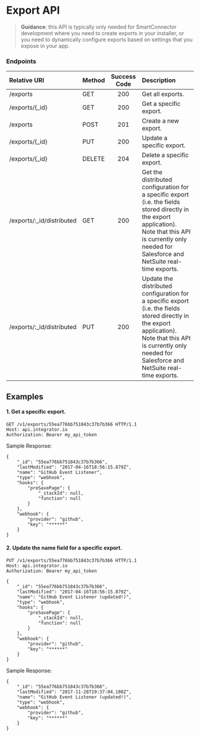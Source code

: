 Export API
==========
>**Guidance**: this API is typically only needed for SmartConnector development where you need to create exports in your installer, or you need to dynamically configure exports based on settings that you expose in your app.

### Endpoints
| Relative URI| Method | Success Code | Description|
|:-------------------|:-------|:------------:|:------------------------------|
|/exports|GET|200|Get all exports.|
|/exports/{_id}|GET|200|Get a specific export.|
|/exports|POST|201|Create a new export.|
|/exports/{_id}|PUT|200|Update a specific export.|
|/exports/{_id}|DELETE|204|Delete a specific export.|
|/exports/:_id/distributed|GET|200|Get the distributed configuration for a specific export (i.e. the fields stored directly in the export application).  Note that this API is currently only needed for Salesforce and NetSuite real-time exports.|
|/exports/:_id/distributed|PUT|200|Update the distributed configuration for a specific export (i.e. the fields stored directly in the export application).  Note that this API is currently only needed for Salesforce and NetSuite real-time exports.|

## Examples

#### 1.  Get a specific export.

```
GET /v1/exports/55ea776bb751843c37b7b366 HTTP/1.1
Host: api.integrator.io
Authorization: Bearer my_api_token
```

Sample Response:

```
{
    "_id": "55ea776bb751843c37b7b366",
    "lastModified": "2017-04-16T18:56:15.879Z",
    "name": "GitHub Event Listener",
    "type": "webhook",
    "hooks": {
        "preSavePage": {
            "_stackId": null,
            "function": null
        }
    },
    "webhook": {
        "provider": "github",
        "key": "******"
    }
}
```

#### 2.  Update the name field for a specific export.

```
PUT /v1/exports/55ea776bb751843c37b7b366 HTTP/1.1
Host: api.integrator.io
Authorization: Bearer my_api_token

{
    "_id": "55ea776bb751843c37b7b366",
    "lastModified": "2017-04-16T18:56:15.879Z",
    "name": "GitHub Event Listener (updated!)",
    "type": "webhook",
    "hooks": {
        "preSavePage": {
            "_stackId": null,
            "function": null
        }
    },
    "webhook": {
        "provider": "github",
        "key": "******"
    }
}
```

Sample Response:

```
{
    "_id": "55ea776bb751843c37b7b366",
    "lastModified": "2017-11-28T19:37:04.180Z",
    "name": "GitHub Event Listener (updated!)",
    "type": "webhook",
    "webhook": {
        "provider": "github",
        "key": "******"
    }
}
```
